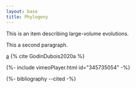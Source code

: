 ```yaml
---
layout: base
title: Phylogeny
---
```


This is an item describing large-volume evolutions.

This a second paragraph.

<a href="/publications#GodinDubois2020a">a</a>
{% cite GodinDubois2020a %}

{%- include vimeoPlayer.html id="345735054" -%}

{%- bibliography --cited -%}
